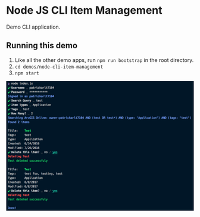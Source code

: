 # Node JS CLI Item Management

Demo CLI application.

## Running this demo
1. Like all the other demo apps, run `npm run bootstrap` in the root directory.
2. `cd demos/node-cli-item-management`
3. `npm start`

![CLI Screenshot](./screenshot.png)
